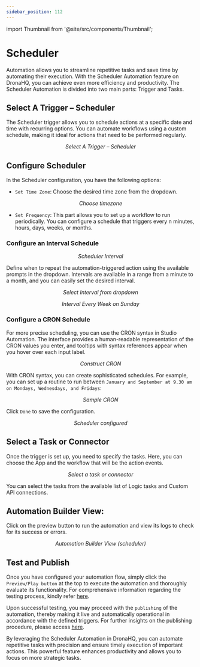 ```yaml
---
sidebar_position: 112
---
```


import Thumbnail from '@site/src/components/Thumbnail';

# Scheduler

Automation allows you to streamline repetitive tasks and save time by automating their execution. With the Scheduler Automation feature on DronaHQ, you can achieve even more efficiency and productivity. The Scheduler Automation is divided into two main parts: Trigger and Tasks.

## Select A Trigger – Scheduler

The Scheduler trigger allows you to schedule actions at a specific date and time with recurring options. You can automate workflows using a custom schedule, making it ideal for actions that need to be performed regularly.

<figure>
  <Thumbnail src="/img/automation/scheduler/select-trigger.png" alt="Select A Trigger – Scheduler" width='70%'/>
  <figcaption align = "center"><i>Select A Trigger – Scheduler</i></figcaption>
</figure>

## Configure Scheduler

In the Scheduler configuration, you have the following options:

- `Set Time Zone`: Choose the desired time zone from the dropdown.

<figure>
  <Thumbnail src="/img/automation/scheduler/timezone.png" alt="Choose timezone" width='70%'/>
  <figcaption align = "center"><i>Choose timezone</i></figcaption>
</figure>

- `Set Frequency`: This part allows you to set up a workflow to run periodically. You can configure a schedule that triggers every n minutes, hours, days, weeks, or months.

### Configure an Interval Schedule

<figure>
  <Thumbnail src="/img/automation/scheduler/interval.png" alt="Scheduler Interval" width='70%'/>
  <figcaption align = "center"><i>Scheduler Interval</i></figcaption>
</figure>

Define when to repeat the automation-triggered action using the available prompts in the dropdown. Intervals are available in a range from a minute to a month, and you can easily set the desired interval.

<figure>
  <Thumbnail src="/img/automation/scheduler/repeat-every.png" alt="Select Interval from dropdown" width='70%'/>
  <figcaption align = "center"><i>Select Interval from dropdown</i></figcaption>
</figure>

<figure>
  <Thumbnail src="/img/automation/scheduler/frequency-set.png" alt="Interval" width='70%'/>
  <figcaption align = "center"><i>Interval Every Week on Sunday</i></figcaption>
</figure>

### Configure a CRON Schedule

For more precise scheduling, you can use the CRON syntax in Studio Automation. The interface provides a human-readable representation of the CRON values you enter, and tooltips with syntax references appear when you hover over each input label.

<figure>
  <Thumbnail src="/img/automation/scheduler/cron.png" alt="Scheduler Cron" width='70%'/>
  <figcaption align = "center"><i>Construct CRON</i></figcaption>
</figure>

With CRON syntax, you can create sophisticated schedules. For example, you can set up a routine to run between `January and September at 9.30 am on Mondays, Wednesdays, and Fridays`:

<figure>
  <Thumbnail src="/img/automation/scheduler/sample-cron.png" alt="sample Cron" width='70%'/>
  <figcaption align = "center"><i>Sample CRON</i></figcaption>
</figure>

Click `Done` to save the configuration.

<figure>
  <Thumbnail src="/img/automation/scheduler/scheduler-configured.png" alt="Scheduler configured" width='100%'/>
  <figcaption align = "center"><i>Scheduler configured</i></figcaption>
</figure>


## Select a Task or Connector

Once the trigger is set up, you need to specify the tasks. Here, you can choose the App and the workflow that will be the action events.

<figure>
  <Thumbnail src="/img/automation/select-task-or-connector.png" alt="Select a task or connector" width='70%'/>
  <figcaption align = "center"><i>Select a task or connector</i></figcaption>
</figure>

You can select the tasks from the available list of Logic tasks and Custom API connections.

## Automation Builder View:

Click on the preview button to run the automation and view its logs to check for its success or errors.

<figure>
  <Thumbnail src="/img/automation/scheduler/automation-builder-view.png" alt="Automation Builder View (scheduler)" width='70%'/>
  <figcaption align = "center"><i>Automation Builder View (scheduler)</i></figcaption>
</figure>

## Test and Publish

Once you have configured your automation flow, simply click the `Preview/Play button` at the top to execute the automation and thoroughly evaluate its functionality.
For comprehensive information regarding the testing process, kindly refer [here](/automation_test_publish_rollback#testing--automation).

Upon successful testing, you may proceed with the `publishing` of the automation, thereby making it live and automatically operational in accordance with the defined triggers.
For further insights on the publishing procedure, please access [here](/automation_test_publish_rollback#publish-the-automation).

By leveraging the Scheduler Automation in DronaHQ, you can automate repetitive tasks with precision and ensure timely execution of important actions. This powerful feature enhances productivity and allows you to focus on more strategic tasks.